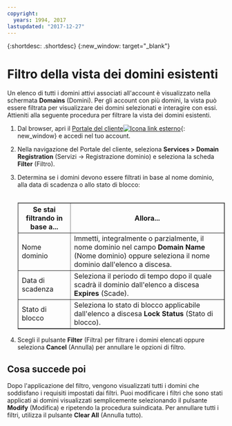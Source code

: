 ```yaml
---
copyright:
  years: 1994, 2017
lastupdated: "2017-12-27"
---
```


{:shortdesc: .shortdesc}
{:new_window: target="_blank"}

# Filtro della vista dei domini esistenti

Un elenco di tutti i domini attivi associati all'account è visualizzato nella schermata **Domains** (Domini). Per gli account con più domini, la vista può essere filtrata per visualizzare dei domini selezionati e interagire con essi. Attieniti alla seguente procedura per filtrare la vista dei domini esistenti.

1. Dal browser, apri il [Portale del cliente![Icona link esterno](../../icons/launch-glyph.svg "Icona link esterno")](https://control.softlayer.com/){: new_window} e accedi nel tuo account.
2. Nella navigazione del Portale del cliente, seleziona **Services > Domain Registration** (Servizi -> Registrazione dominio) e seleziona la scheda **Filter** (Filtro).
3. Determina se i domini devono essere filtrati in base al nome dominio, alla data di scadenza o allo stato di blocco:<br/><br/><table border="1"><tbody><tr><th>Se stai filtrando in base a...</th><th>Allora...</th></tr><tr><td>Nome dominio</td><td>Immetti, integralmente o parzialmente, il nome dominio nel campo <strong>Domain Name</strong> (Nome dominio) oppure seleziona il nome dominio dall'elenco a discesa.</td></tr><tr><td>Data di scadenza</td><td>Seleziona il periodo di tempo dopo il quale scadrà il dominio dall'elenco a discesa <strong>Expires</strong> (Scade).</td></tr><tr><td>Stato di blocco</td><td>Seleziona lo stato di blocco applicabile dall'elenco a discesa <strong>Lock Status</strong> (Stato di blocco).</td></tr></tbody></table>

4. Scegli il pulsante **Filter** (Filtra) per filtrare i domini elencati oppure seleziona **Cancel** (Annulla) per annullare le opzioni di filtro.

## Cosa succede poi

Dopo l'applicazione del filtro, vengono visualizzati tutti i domini che soddisfano i requisiti impostati dai filtri. Puoi modificare i filtri che sono stati applicati ai domini visualizzati semplicemente selezionando il pulsante **Modify** (Modifica) e ripetendo la procedura suindicata. Per annullare tutti i filtri, utilizza il pulsante **Clear All** (Annulla tutto).
